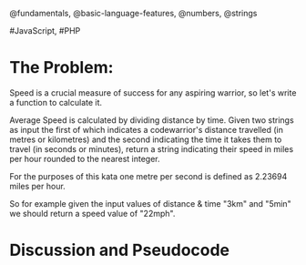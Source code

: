 @fundamentals, @basic-language-features, @numbers, @strings

#JavaScript, #PHP

# The Problem:

Speed is a crucial measure of success for any aspiring warrior, so let's write a function to calculate it.

Average Speed is calculated by dividing distance by time. Given two strings as input the first of which indicates a codewarrior's distance travelled (in metres or kilometres) and the second indicating the time it takes them to travel (in seconds or minutes), return a string indicating their speed in miles per hour rounded to the nearest integer.

For the purposes of this kata one metre per second is defined as 2.23694 miles per hour.

So for example given the input values of distance & time "3km" and "5min" we should return a speed value of "22mph".

# Discussion and Pseudocode

